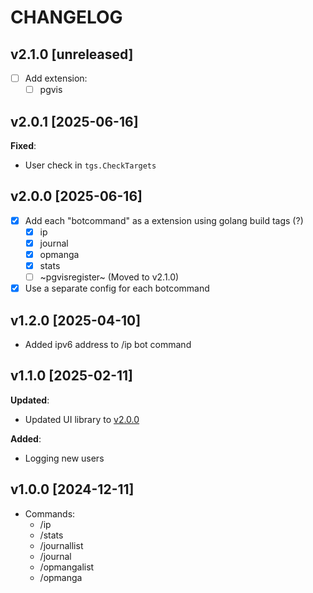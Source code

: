 # CHANGELOG

## v2.1.0 [unreleased]

- [ ] Add extension:
    - [ ] pgvis

## v2.0.1 [2025-06-16]

**Fixed**:

- User check in `tgs.CheckTargets`

## v2.0.0 [2025-06-16]

- [x] Add each "botcommand" as a extension using golang build tags (?)
    - [x] ip
    - [x] journal
    - [x] opmanga
    - [x] stats
    - [ ] ~pgvisregister~ (Moved to v2.1.0)
- [x] Use a separate config for each botcommand

## v1.2.0 [2025-04-10]

- Added ipv6 address to /ip bot command

## v1.1.0 [2025-02-11]

**Updated**:

- Updated UI library to [v2.0.0](https://github.com/knackwurstking/ui/tree/dev?tab=readme-ov-file)

**Added**:

- Logging new users

## v1.0.0 [2024-12-11]

- Commands:
    - /ip
    - /stats
    - /journallist
    - /journal
    - /opmangalist
    - /opmanga
